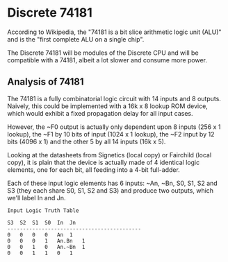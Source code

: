 # Discrete 74181
According to Wikipedia, the "74181 is a bit slice arithmetic logic unit (ALU)" and is the "first complete ALU on a single chip".

The Discrete 74181 will be modules of the Discrete CPU and will be compatible with a 74181, albeit a lot slower and consume more power.

## Analysis of 74181
The 74181 is a fully combinatorial logic circuit with 14 inputs and 8 outputs. Naively, this could be implemented with a 16k x 8 lookup ROM device, which would exhibit a fixed propagation delay for all input cases.

However, the ~F0 output is actually only dependent upon 8 inputs (256 x 1 lookup), the ~F1 by 10 bits of input (1024 x 1 lookup), the ~F2 input by 12 bits (4096 x 1) and the other 5 by all 14 inputs (16k x 5).

Looking at the datasheets from Signetics (local copy) or Fairchild (local copy), it is plain that the device is actually made of 4 identical logic elements, one for each bit, all feeding into a 4-bit full-adder.

Each of these input logic elements has 6 inputs: ~An, ~Bn, S0, S1, S2 and S3 (they each share S0, S1, S2 and S3) and produce two outputs, which we'll label In and Jn.

```
Input Logic Truth Table

S3	S2	S1	S0	In	Jn
-------------------------------------------
0	0	0	0	An	1
0	0	0	1	An.Bn	1
0	0	1	0	An.~Bn	1
0	0	1	1	0	1
```
